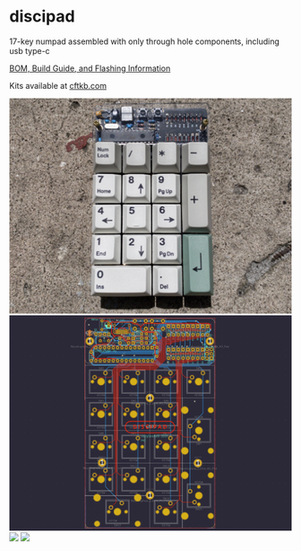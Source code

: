 # discipad
 17-key numpad assembled with only through hole components, including usb type-c

[BOM, Build Guide, and Flashing Information](./doc)

Kits available at [cftkb.com](https://www.cftkb.com)

![discipad](./doc/images/discipad.jpeg)
![](./doc/images/discipad-kicad.png)
![](./doc/images/discipline-top.png)
![](./doc/images/discipline-bottom.png)